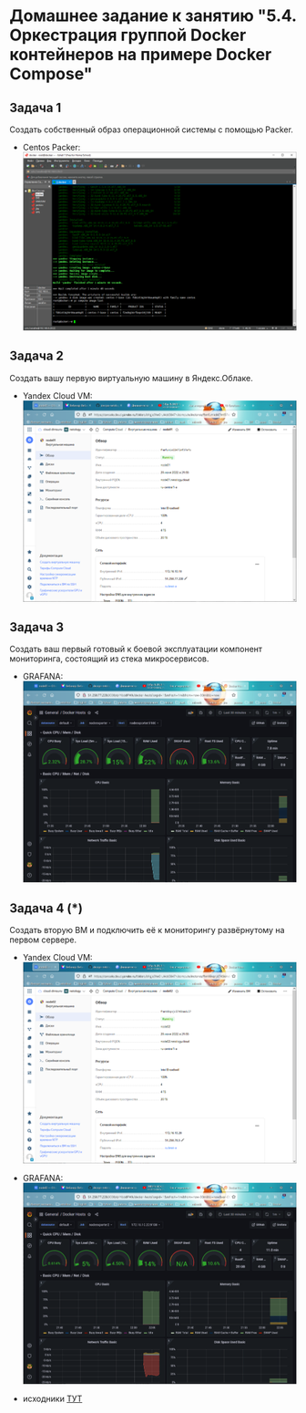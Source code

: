 # Домашнее задание к занятию "5.4. Оркестрация группой Docker контейнеров на примере Docker Compose"
## Задача 1
Создать собственный образ операционной системы с помощью Packer.
* Centos Packer: ![Packer iso](img/centos_image.png)
## Задача 2
Создать вашу первую виртуальную машину в Яндекс.Облаке.
* Yandex Cloud VM: ![VM](img/vm.png)
## Задача 3
Создать ваш первый готовый к боевой эксплуатации компонент мониторинга, состоящий из стека микросервисов.
* GRAFANA: ![Grafana](img/grafana.png)
## Задача 4 (*)

Создать вторую ВМ и подключить её к мониторингу развёрнутому на первом сервере.
* Yandex Cloud VM: ![VM2](img/vm2.png)
* GRAFANA: ![Grafana2](img/grafana2.png)

* исходники [ТУТ](https://github.com/dimsunv/devops-netology/tree/05-src)
